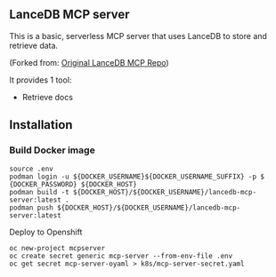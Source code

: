 ## LanceDB MCP server

This is a basic, serverless MCP server that uses LanceDB to store and retrieve data.

(Forked from: <a href="https://github.com/lancedb/lancedb-mcp-server/"  target="_blank">Original LanceDB MCP Repo</a>)

It provides 1 tool:
* Retrieve docs

## Installation

### Build Docker image
```
source .env
podman login -u ${DOCKER_USERNAME}${DOCKER_USERNAME_SUFFIX} -p $ {DOCKER_PASSWORD} ${DOCKER_HOST}
podman build -t ${DOCKER_HOST}/${DOCKER_USERNAME}/lancedb-mcp-server:latest .
podman push ${DOCKER_HOST}/${DOCKER_USERNAME}/lancedb-mcp-server:latest
```

Deploy to Openshift
```
oc new-project mcpserver
oc create secret generic mcp-server --from-env-file .env
oc get secret mcp-server-oyaml > k8s/mcp-server-secret.yaml
```
